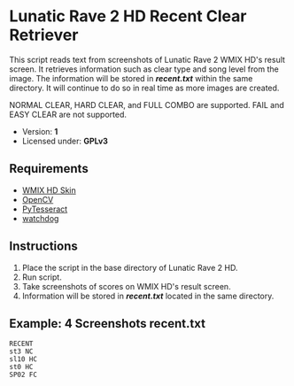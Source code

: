 # Lunatic Rave 2 HD Recent Clear Retriever

This script reads text from screenshots of Lunatic Rave 2 WMIX HD's result screen. It retrieves information such as clear type and song level from the image. The information will be stored in **_recent.txt_** within the same directory. It will continue to do so in real time as more images are created.

NORMAL CLEAR, HARD CLEAR, and FULL COMBO are supported. FAIL and EASY CLEAR are not supported.

- Version: **1**
- Licensed under: **GPLv3**

## Requirements
- [WMIX HD Skin](https://onedrive.live.com/?authkey=%21AJDT%5FQWX9IJttnU&id=E92E2372413C5A12%21387&cid=E92E2372413C5A12)
- [OpenCV](https://pypi.org/project/opencv-python/)
- [PyTesseract](https://pypi.org/project/pytesseract/)
- [watchdog](https://pypi.org/project/watchdog/)

## Instructions
1) Place the script in the base directory of Lunatic Rave 2 HD.
2) Run script.
3) Take screenshots of scores on WMIX HD's result screen.
4) Information will be stored in **_recent.txt_** located in the same directory.

## Example: 4 Screenshots recent.txt 
```
RECENT
st3 NC
sl10 HC
st0 HC
SP02 FC
```
